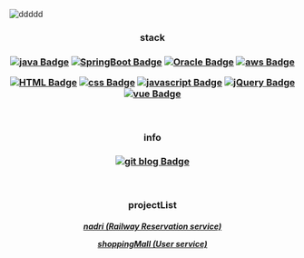 ![ddddd](https://capsule-render.vercel.app/api?type=waving&fontColor=F0F8FF&text=Songhee&color=12345678&height=200&fontSize=70&fontAlign=45&fontAlignY=40&rotate=-7)
<h3 align="center">stack</h3>

<h3 align="center">  

[![java Badge](http://img.shields.io/badge/Java-007396?style=flat-square&logo=java&logoColor=white)](#) [![SpringBoot Badge](http://img.shields.io/badge/SpringBoot-6DB33F?style=flat-square&logo=SpringBoot&logoColor=white)](https://github.com/songhees/documents/tree/main/spring) [![Oracle Badge](http://img.shields.io/badge/Oracle-F80000?style=flat-square&logo=Oracle&logoColor=white)](#) [![aws Badge](http://img.shields.io/badge/Aws-232F3E?style=flat-square&logo=amazonaws&logoColor=white)](#)

[![HTML Badge](http://img.shields.io/badge/HTML-E34F26?style=flat-square&logo=HTML5&logoColor=white)](https://github.com/songhees/documents/tree/main/front/html) [![css Badge](http://img.shields.io/badge/css-1572B6?style=flat-square&logo=CSS3&logoColor=white)](https://github.com/songhees/documents/tree/main/front/css) [![javascript Badge](http://img.shields.io/badge/JavaScript-F7DF1E?style=flat-square&logo=JavaScript&logoColor=white)](#) [![jQuery Badge](http://img.shields.io/badge/jQuery-0769AD?style=flat-square&logo=jQuery&logoColor=white)](#) 
[![vue Badge](http://img.shields.io/badge/vue-4FC08D?style=flat-square&logo=vue.js&logoColor=white)](#)</h3>


</br>

<h3 align="center">info</h3>

<h3 align="center"> 

[![git blog Badge](http://img.shields.io/badge/Git%20blog-black?style=flat-square&logo=blogger&logoColor=white)](https://songhees.github.io/)

</h3>

<br/>

<h3 align="center">projectList</h3>

<h5 align="center" >  

 [nadri (Railway Reservation service)](https://github.com/songhees/nadri)

 [shoppingMall (User service)](https://github.com/songhees/semi-project)
</h5>
